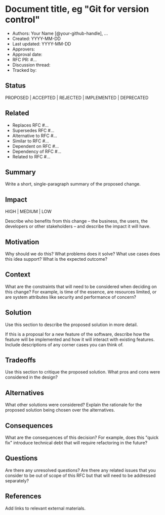 # Document title, eg "Git for version control"

- Authors: Your Name [@your-github-handle], ...
- Created: YYYY-MM-DD
- Last updated: YYYY-MM-DD
- Approvers:
- Approval date:
- RFC PR: #...
- Discussion thread:
- Tracked by:

## Status

PROPOSED | ACCEPTED | REJECTED | IMPLEMENTED | DEPRECATED

## Related

- Replaces RFC #...
- Supersedes RFC #...
- Alternative to RFC #...
- Similar to RFC #...
- Dependent on RFC #...
- Dependency of RFC #...
- Related to RFC #...

## Summary

Write a short, single-paragraph summary of the proposed change.

## Impact

HIGH | MEDIUM | LOW

Describe who benefits from this change – the business, the users, the developers or other stakeholders – and describe the impact it will have.

## Motivation

Why should we do this? What problems does it solve? What use cases does this idea support? What is the expected outcome?

## Context

What are the constraints that will need to be considered when deciding on this change? For example, is time of the essence, are resources limited, or are system attributes like security and performance of concern?

## Solution

Use this section to describe the proposed solution in more detail.

If this is a proposal for a new feature of the software, describe how the feature will be implemented and how it will interact with existing features. Include descriptions of any corner cases you can think of.

## Tradeoffs

Use this section to critique the proposed solution. What pros and cons were considered in the design?

## Alternatives

What other solutions were considered? Explain the rationale for the proposed solution being chosen over the alternatives.

## Consequences

What are the consequences of this decision? For example, does this "quick fix" introduce technical debt that will require refactoring in the future?

## Questions

Are there any unresolved questions? Are there any related issues that you consider to be out of scope of this RFC but that will need to be addressed separately?

## References

Add links to relevant external materials.
